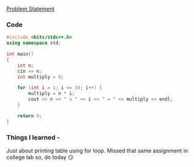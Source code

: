[Problem Statement](https://www.hackerrank.com/challenges/30-loops/problem)

### **Code**

``` c++
#include <bits/stdc++.h>
using namespace std;

int main()
{
    int n;
    cin >> n;
    int multiply = 0;

    for (int i = 1; i <= 10; i++) {
        multiply = n * i;
        cout << n << " x " << i << " = " << multiply << endl;
    }

    return 0;
}
```

### Things I learned - 

Just about printing table using for loop. Missed that same assignment in college lab so, do today :smirk: